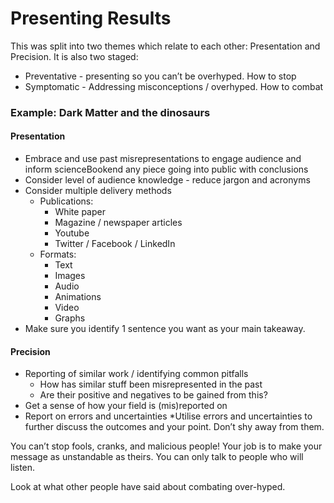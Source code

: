 # Presenting Results

This was split into two themes which relate to each other: Presentation and Precision. It is also two staged:

* Preventative - presenting so you can’t be overhyped. How to stop
* Symptomatic - Addressing misconceptions / overhyped. How to combat

### Example: Dark Matter and the dinosaurs

#### Presentation

* Embrace and use past misrepresentations
  to engage audience and inform scienceBookend any piece going into public with conclusions
* Consider level of audience knowledge - reduce jargon and acronyms
* Consider multiple delivery methods
  * Publications:
    * White paper
    * Magazine / newspaper articles
    * Youtube
    * Twitter / Facebook / LinkedIn
  * Formats:
    * Text
    * Images
    * Audio
    * Animations
    * Video
    * Graphs 
* Make sure you identify 1 sentence you want as your main takeaway.

#### Precision

* Reporting of similar work / identifying common pitfalls
  * How has similar stuff been misrepresented in the past
  * Are their positive and negatives to be gained from this?
* Get a sense of how your field is (mis)reported on
* Report on errors and uncertainties
  *Utilise errors and uncertainties to further discuss the outcomes and your point. Don’t shy away from them.

You can’t stop fools, cranks, and malicious people! Your job is to make your message as unstandable as theirs. You can only talk to people who will listen.

Look at what other people have said about combating over-hyped. 
